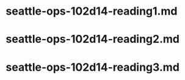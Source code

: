 # seattle-ops-102d14-reading1.md
# seattle-ops-102d14-reading2.md
# seattle-ops-102d14-reading3.md

